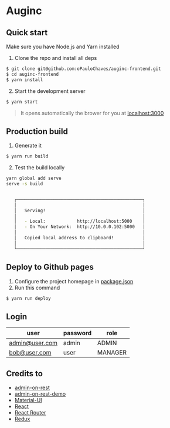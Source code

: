 # Auginc

## Quick start

Make sure you have Node.js and Yarn installed

1. Clone the repo and install all deps

```sh
$ git clone git@github.com:oPauloChaves/auginc-frontend.git
$ cd auginc-frontend
$ yarn install
```

2. Start the development server

```sh
$ yarn start
```

> It opens automatically the brower for you at [localhost:3000](http://localhost:3000)

## Production build

1. Generate it

```sh
$ yarn run build
```

2. Test the build locally

```sh
yarn global add serve
serve -s build


   ┌────────────────────────────────────────────────┐
   │                                                │
   │   Serving!                                     │
   │                                                │
   │   - Local:            http://localhost:5000    │
   │   - On Your Network:  http://10.0.0.102:5000   │
   │                                                │
   │   Copied local address to clipboard!           │
   │                                                │
   └────────────────────────────────────────────────┘

```

## Deploy to Github pages

1. Configure the project homepage in [package.json](package.json)
2. Run this command

```sh
$ yarn run deploy
```

## Login

user           | password | role
---------------|----------|--------
admin@user.com | admin    | ADMIN
bob@user.com   | user     | MANAGER

## Credits to

- [admin-on-rest](https://marmelab.com/admin-on-rest/index.html)
- [admin-on-rest-demo](https://github.com/marmelab/admin-on-rest-demo)
- [Material-UI](http://www.material-ui.com)
- [React](https://facebook.github.io/react/)
- [React Router](https://reacttraining.com/react-router/)
- [Redux](redux.js.org/index.html)
